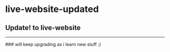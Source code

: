# live-website-updated
## Update! to live-website
<hr>
### will keep upgrading as i learn new stuff ;)
